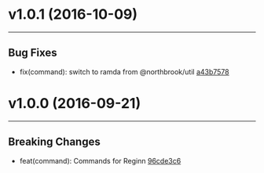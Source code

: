 # v1.0.1 (2016-10-09)
---


## Bug Fixes

- fix(command): switch to ramda from @northbrook/util [a43b7578](https://github.com/tylors/reginn/commits/a43b7578d0208e85f5e6affb8ac930b37291038e)


# v1.0.0 (2016-09-21)
---


## Breaking Changes

- feat(command): Commands for Reginn [96cde3c6](https://github.com/tylors/reginn/commits/96cde3c61991bd20676277ebb624c61aa3fbe0fd)



